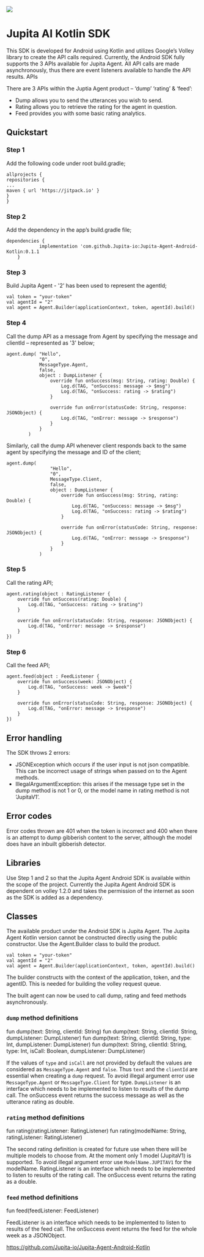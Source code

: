 [![](https://jitpack.io/v/Jupita-io/Jupita-Agent-Android-Kotlin.svg)](https://jitpack.io/#Jupita-io/Jupita-Agent-Android-Kotlin)

# Jupita AI Kotlin SDK

This SDK is developed for Android using Kotlin and utilizes Google’s Volley library to create the API calls required. Currently, the Android SDK fully supports the 3 APIs available for Jupita Agent. All API calls are made asynchronously, thus there are event listeners available to handle the API results.
APIs

There are 3 APIs within the Juptia Agent product – ‘dump’ ‘rating’ & ‘feed’:
- Dump allows you to send the utterances you wish to send.
- Rating allows you to retrieve the rating for the agent in question.
- Feed provides you with some basic rating analytics.

## Quickstart
### Step 1
Add the following code under root build.gradle;

```
allprojects {
repositories {
...
maven { url 'https://jitpack.io' }
}
}
```

### Step 2
Add the dependency in the app’s build.gradle file;
```
dependencies {
	        implementation 'com.github.Jupita-io:Jupita-Agent-Android-Kotlin:0.1.1
	}
```

### Step 3
Build Jupita Agent - '2' has been used to represent the agentId;

```
val token = "your-token"
val agentId = "2"
val agent = Agent.Builder(applicationContext, token, agentId).build()
```

### Step 4
Call the dump API as a message from Agent by specifying the message and clientId – represented as '3' below;

```
agent.dump( "Hello",
            "0",
            MessageType.Agent,
            false,
            object : DumpListener {
                override fun onSuccess(msg: String, rating: Double) {
                    Log.d(TAG, "onSuccess: message -> $msg")
                    Log.d(TAG, "onSuccess: rating -> $rating")
                }

                override fun onError(statusCode: String, response: JSONObject) {
                    Log.d(TAG, "onError: message -> $response")
                }
            }
        )
```

Similarly, call the dump API whenever client responds back to the same agent by specifying the message and ID of the client;
```
agent.dump(
                "Hello",
                "0",
                MessageType.Client,
                false,
                object : DumpListener {
                    override fun onSuccess(msg: String, rating: Double) {
                        Log.d(TAG, "onSuccess: message -> $msg")
                        Log.d(TAG, "onSuccess: rating -> $rating")
                    }

                    override fun onError(statusCode: String, response: JSONObject) {
                        Log.d(TAG, "onError: message -> $response")
                    }
                }
            )
```

### Step 5
Call the rating API;

```
agent.rating(object : RatingListener {
    override fun onSuccess(rating: Double) {
        Log.d(TAG, "onSuccess: rating -> $rating")
    }

    override fun onError(statusCode: String, response: JSONObject) {
        Log.d(TAG, "onError: message -> $response")
    }
})
```

### Step 6
Call the feed API;
```
agent.feed(object : FeedListener {
    override fun onSuccess(week: JSONObject) {
        Log.d(TAG, "onSuccess: week -> $week")
    }

    override fun onError(statusCode: String, response: JSONObject) {
        Log.d(TAG, "onError: message -> $response")
    }
})
```

## Error handling
The SDK throws 2 errors:
- JSONException which occurs if the user input is not json compatible. This can be incorrect usage of strings when passed on to the Agent methods.
- IllegalArgumentException: this arises if the message type set in the dump method is not 1 or 0, or the model name in rating method is not ‘JupitaV1’.

## Error codes
Error codes thrown are 401 when the token is incorrect and 400 when there is an attempt to dump gibberish content to the server, although the model does have an inbuilt gibberish detector.

## Libraries
Use Step 1 and 2 so that the Jupita Agent Android SDK is available within the scope of the project. Currently the Jupita Agent Android SDK is dependent on volley 1.2.0 and takes the permission of the internet as soon as the SDK is added as a dependency.

## Classes
The available product under the Android SDK is Jupita Agent.
The Jupita Agent Kotlin version cannot be constructed directly using the public constructor. Use the Agent.Builder class to build the product.

```
val token = "your-token"
val agentId = "2"
val agent = Agent.Builder(applicationContext, token, agentId).build()
```

The builder constructs with the context of the application, token, and the agentID. This is needed for building the volley request queue.

The built agent can now be used to call dump, rating and feed methods asynchronously.

### `dump` method definitions

fun dump(text: String, clientId: String)
fun dump(text: String, clientId: String, dumpListener: DumpListener)
fun dump(text: String, clientId: String, type: Int, dumpListener: DumpListener)
fun dump(text: String, clientId: String, type: Int, isCall: Boolean, dumpListener: DumpListener)

If the values of `type` and `isCall` are not provided by default the values are considered as `MessageType.Agent` and `false`.
Thus `text` and the `clientId` are essential when creating a `dump` request.
To avoid illegal argument error use `MessageType.Agent` or `MessageType.Client` for type.
`DumpListener` is an interface which needs to be implemented to listen to results of the dump call.
The onSuccess event returns the success message as well as the utterance rating as double.


### `rating` method definitions
fun rating(ratingListener: RatingListener)
fun rating(modelName: String, ratingListener: RatingListener)

The second rating definition is created for future use when there will be multiple models to choose from.
At the moment only 1 model (JupitaV1) is supported. To avoid illegal argument error use `ModelName.JUPITAV1` for the modelName.
RatingListener is an interface which needs to be implemented to listen to results of the rating call.
The onSuccess event returns the rating as a double.


### `feed` method definitions
fun feed(feedListener: FeedListener)

FeedListener is an interface which needs to be implemented to listen to results of the feed call.
The onSuccess event returns the feed for the whole week as a JSONObject.

https://github.com/Jupita-io/Jupita-Agent-Android-Kotlin
